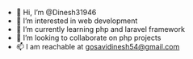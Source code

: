 - 👋 Hi, I’m @Dinesh31946
- 👀 I’m interested in web development
- 🌱 I’m currently learning php and laravel framework
- 💞️ I’m looking to collaborate on php projects
- 📫 I am reachable at gosavidinesh54@gmail.com 

<!---
Dinesh31946/Dinesh31946 is a ✨ special ✨ repository because its `README.md` (this file) appears on your GitHub profile.
You can click the Preview link to take a look at your changes.
--->
